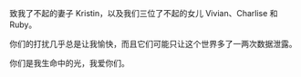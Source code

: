 致我了不起的妻子 Kristin，以及我们三位了不起的女儿 Vivian、Charlise 和 Ruby。

你们的打扰几乎总是让我愉快，而且它们可能只让这个世界多了一两次数据泄露。

你们是我生命中的光，我爱你们。
